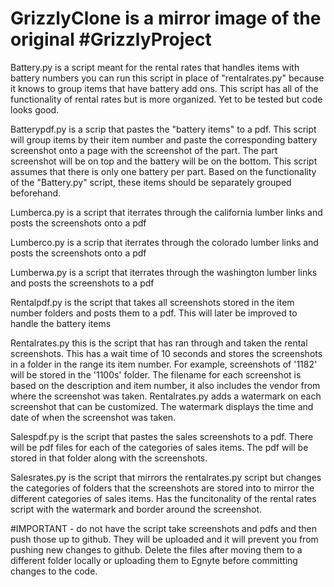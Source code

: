 # GrizzlyClone is a mirror image of the original #GrizzlyProject 

Battery.py is a script meant for the rental rates that handles items with battery numbers
you can run this script in place of "rentalrates.py" because it knows to group items that have battery add ons. This script has all of the 
functionality of rental rates but is more organized. Yet to be tested but code looks good. 

Batterypdf.py is a scrip that pastes the "battery items" to a pdf. This script will group items by their item number and paste the corresponding battery screenshot onto 
a page with the screenshot of the part. The part screenshot will be on top and the battery will be on the bottom. This script assumes that there is only one battery 
per part. Based on the functionality of the "Battery.py" script, these items should be separately grouped beforehand. 

Lumberca.py is a script that iterrates through the california lumber links and posts the screenshots onto a pdf

Lumberco.py is a scrip that iterrates through the colorado lumber links and posts the screenshots onto a pdf

Lumberwa.py is a script that iterrates through the washington lumber links and posts the screenshots to a pdf

Rentalpdf.py is the script that takes all screenshots stored in the item number folders and posts them to a pdf. This will later be improved to handle the battery items

Rentalrates.py this is the script that has ran through and taken the rental screenshots. This has a wait time of 10 seconds and stores the screenshots
in a folder in the range its item number. For example, screenshots of '1182' will be stored in the '1100s' folder. The filename for each screenshot
is based on the description and item number, it also includes the vendor from where the screenshot was taken. Rentalrates.py adds a watermark on each screenshot 
that can be customized. The watermark displays the time and date of when the screenshot was taken.  

Salespdf.py is the script that pastes the sales screenshots to a pdf. There will be pdf files for each of the categories of sales items. The pdf will be stored in that folder along 
with the screenshots. 

Salesrates.py is the script that mirrors the rentalrates.py script but changes the categories of folders that the screenshots are stored into to mirror the different
categories of sales items. Has the funcitonality of the rental rates script with the watermark and border around the screenshot. 

#IMPORTANT - do not have the script take screenshots and pdfs and then push those up to github. They will be uploaded and it will prevent you from pushing
new changes to github. Delete the files after moving them to a different folder locally or uploading them to Egnyte before committing changes to the code.
